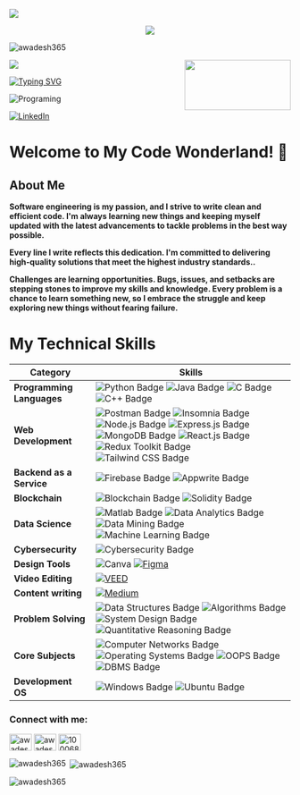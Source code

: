 ![](assets/Bottom_up.svg)

<!--   my-icons -->
<p align="center">
    <a href="https://github.com/awadesh365"><img src="https://img.shields.io/badge/status-updating-brightgreen.svg"></a>
    <p align="left"> <img src="https://komarev.com/ghpvc/?username=awadesh365&label=Profile%20views&color=0e75b6&style=flat"
        alt="awadesh365" /> </p> 
</p>


<!--   my-header-img -->
![](./src/header_.png)
<a href="https://dev.to/crackingdemon/register-and-login-system-in-mern-stack-1n98"><img src="https://miro.medium.com/v2/resize:fit:678/1*l2tlJsFNg2tH6QizegKkqA.png" align="right" height="90" width="190" ></a>

<!--https://readme-typing-svg.herokuapp.com/demo/  -->
[![Typing SVG](http://readme-typing-svg.herokuapp.com?font=Fira+Code&pause=1000&width=435&lines=Hi+there+%F0%9F%91%8B%2C+I+am+Awadesh;Welcome+to+My+Profile;Software+Engineer;Full+Stack+Developer)](https://git.io/typing-svg)

<img src="https://www.freecodecamp.org/news/content/images/size/w2000/2023/05/pexels-tara-winstead-8386440--1-.jpg" alt ="Programing">



<!--   my-skils -->



[![LinkedIn](https://img.shields.io/badge/-Connect%20on%20LinkedIn-blue)](https://www.linkedin.com/in/awadesh-nautiyal/)

# Welcome to My Code Wonderland! 🚀

## About Me

**Software engineering is my passion, and I strive to write clean and efficient code. I'm always learning new things and keeping myself updated with the latest advancements to tackle problems in the best way possible.**

**Every line I write reflects this dedication. I'm committed to delivering high-quality solutions that meet the highest industry standards..**

**Challenges are learning opportunities. Bugs, issues, and setbacks are stepping stones to improve my skills and knowledge. Every problem is a chance to learn something new, so I embrace the struggle and keep exploring new things without fearing failure.**




# My Technical Skills


| **Category**           | **Skills**                                                                                                                                                                                                                                                                                                                                                                                                                                      |
|------------------------|-------------------------------------------------------------------------------------------------------------------------------------------------------------------------------------------------------------------------------------------------------------------------------------------------------------------------------------------------------------------------------------------------------------------------------------------------|
| **Programming Languages** | ![Python Badge](https://img.shields.io/badge/-Python-3776AB?style=flat&logo=Python&logoColor=white) ![Java Badge](https://img.shields.io/badge/-Java-007396?style=flat&logo=Java&logoColor=white) ![C Badge](https://img.shields.io/badge/-C-00599C?style=flat&logo=C&logoColor=white) ![C++ Badge](https://img.shields.io/badge/-C++-00599C?style=flat&logo=C%2B%2B&logoColor=white)                                                                                                                                                                  |
| **Web Development**   | ![Postman Badge](https://img.shields.io/badge/-Postman-FF6C37?style=flat&logo=Postman&logoColor=white) ![Insomnia Badge](https://img.shields.io/badge/-Insomnia-5849BE?style=flat&logo=Insomnia&logoColor=white)  ![Node.js Badge](https://img.shields.io/badge/-Node.js-339933?style=flat&logo=Node.js&logoColor=white) ![Express.js Badge](https://img.shields.io/badge/-Express.js-000000?style=flat&logo=Express&logoColor=white) ![MongoDB Badge](https://img.shields.io/badge/-MongoDB-47A248?style=flat&logo=MongoDB&logoColor=white) ![React.js Badge](https://img.shields.io/badge/-React.js-61DAFB?style=flat&logo=React&logoColor=white) ![Redux Toolkit Badge](https://img.shields.io/badge/-Redux_Toolkit-764ABC?style=flat) ![Tailwind CSS Badge](https://img.shields.io/badge/-Tailwind%20CSS-38B2AC?style=flat) |
| **Backend as a Service**  | ![Firebase Badge](https://img.shields.io/badge/-Firebase-FFCA28?style=flat&logo=Firebase&logoColor=black) ![Appwrite Badge](https://img.shields.io/badge/-Appwrite-009688?style=flat&logo=Appwrite&logoColor=white)                                                                                                                                                                                                                                                                                              |
| **Blockchain**            | ![Blockchain Badge](https://img.shields.io/badge/-Blockchain-000000?style=flat&logo=Blockchain.com&logoColor=white) ![Solidity Badge](https://img.shields.io/badge/-Solidity-363636?style=flat&logo=Solidity&logoColor=white)                                                                                                                                                                                                                                                                                |                                                                                                       |
| **Data Science**          |  ![Matlab Badge](https://img.shields.io/badge/-Matlab-0076A8?style=flat&logo=Mathworks&logoColor=white) ![Data Analytics Badge](https://img.shields.io/badge/-Data%20Analytics-FF5733?style=flat) ![Data Mining Badge](https://img.shields.io/badge/-Data%20Mining-00ACC1?style=flat) ![Machine Learning Badge](https://img.shields.io/badge/-Machine%20Learning-FF6F61?style=flat&logo=Python&logoColor=white)                                                                                                                                                                                                                                                               |
| **Cybersecurity**         | ![Cybersecurity Badge](https://img.shields.io/badge/-Cybersecurity-333333?style=flat)                                                                                                                                                                                                                                                                                                                                                                                                                      |
| **Design Tools**          | ![Canva](https://img.shields.io/badge/Canva-Design%20Graphics%20and%20More-red) [![Figma](https://img.shields.io/badge/Figma-Design%20Prototypes%20and%20Graphics-purple)](https://www.figma.com/)                                                                                                                                                                                                                                                                                                        |
| **Video Editing**         | [![VEED](https://img.shields.io/badge/VEED-Create%20and%20Edit%20Videos-blue)](https://www.veed.io/)                                                                                                                                                                                                                                                                                                                                                                                                       |
| **Content writing**       | [![Medium](https://img.shields.io/badge/Medium-Writing%20and%20Publishing-black)](https://medium.com/)                                                                                                                                                                                                                                                                                                                                                                                                       |
| **Problem Solving**       | ![Data Structures Badge](https://img.shields.io/badge/-Data%20Structures-008080?style=flat) ![Algorithms Badge](https://img.shields.io/badge/-Algorithms-00FFFF?style=flat) ![System Design Badge](https://img.shields.io/badge/-System%20Design-4682B4?style=flat) ![Quantitative Reasoning Badge](https://img.shields.io/badge/-Quantitative%20Reasoning-800080?style=flat)                                                                                                                                                                               |
| **Core Subjects**         | ![Computer Networks Badge](https://img.shields.io/badge/-Computer%20Networks-FFD700?style=flat) ![Operating Systems Badge](https://img.shields.io/badge/-Operating%20Systems-008000?style=flat) ![OOPS Badge](https://img.shields.io/badge/-OOPS-FF8C00?style=flat) ![DBMS Badge](https://img.shields.io/badge/-DBMS-4B0082?style=flat)                                                                                                                                                                                                                               |
| **Development OS**        | ![Windows Badge](https://img.shields.io/badge/-Windows-0078D6?style=flat&logo=Windows&logoColor=white) ![Ubuntu Badge](https://img.shields.io/badge/-Ubuntu-E95420?style=flat&logo=Ubuntu&logoColor=white)                                                                                                                                                                                                                                                                                                |

<h3 align="left">Connect with me:</h3>
<p align="left">
    <a href="https://twitter.com/NautiyalAwadesh" target="blank"><img align="center"
            src="https://upload.wikimedia.org/wikipedia/commons/thumb/6/6f/Logo_of_Twitter.svg/1200px-Logo_of_Twitter.svg.png"
            alt="awadeshnautiyal" height="30" width="40" /></a>
    <a href="https://linkedin.com/in/awadesh-nautiyal" target="blank"><img align="center"
            src="https://upload.wikimedia.org/wikipedia/commons/thumb/c/ca/LinkedIn_logo_initials.png/640px-LinkedIn_logo_initials.png"
            alt="awadesh-nautiyal" height="30" width="40" /></a>
    <a href="https://fb.com/100068354002459" target="blank"><img align="center"
            src="https://upload.wikimedia.org/wikipedia/en/thumb/0/04/Facebook_f_logo_%282021%29.svg/768px-Facebook_f_logo_%282021%29.svg.png?20210818083032"
            alt="100068354002459" height="30" width="40" /></a>
</p>

<p><img align="left"
        src="https://github-readme-stats.vercel.app/api/top-langs?username=awadesh365&show_icons=true&locale=en&layout=compact"
        alt="awadesh365" /></p>

<p>&nbsp;<img align="center"
        src="https://github-readme-stats.vercel.app/api?username=awadesh365&show_icons=true&locale=en"
        alt="awadesh365" /></p>

<p><img align="center" src="https://github-readme-streak-stats.herokuapp.com/?user=awadesh365&" alt="awadesh365" /></p>
